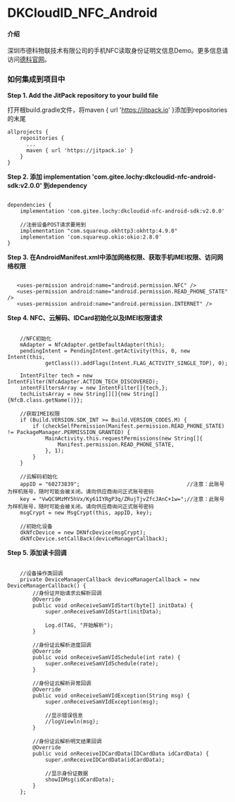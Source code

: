 # DKCloudID_NFC_Android

#### 介绍
深圳市德科物联技术有限公司的手机NFC读取身份证明文信息Demo。更多信息请访问[德科官网](http://www.derkiot.com/)。

### 如何集成到项目中
 **Step 1. Add the JitPack repository to your build file**
 
打开根build.gradle文件，将maven { url 'https://jitpack.io' }添加到repositories的末尾

```
allprojects {
    repositories {
      ...
      maven { url 'https://jitpack.io' }
    }
}
```
 **Step 2. 添加 implementation 'com.gitee.lochy:dkcloudid-nfc-android-sdk:v2.0.0' 到dependency** 

```

dependencies {
	implementation 'com.gitee.lochy:dkcloudid-nfc-android-sdk:v2.0.0'
		
    //注册设备POST请求要用到
    implementation "com.squareup.okhttp3:okhttp:4.9.0"
    implementation 'com.squareup.okio:okio:2.8.0'
}
```

 **Step 3. 在AndroidManifest.xml中添加网络权限、获取手机IMEI权限、访问网络权限** 
 
 ```

    <uses-permission android:name="android.permission.NFC" />
    <uses-permission android:name="android.permission.READ_PHONE_STATE" />
    <uses-permission android:name="android.permission.INTERNET" />
```
 
 
 **Step 4. NFC、云解码、IDCard初始化以及IMEI权限请求** 

```

    //NFC初始化
    mAdapter = NfcAdapter.getDefaultAdapter(this);
    pendingIntent = PendingIntent.getActivity(this, 0, new Intent(this,
            getClass()).addFlags(Intent.FLAG_ACTIVITY_SINGLE_TOP), 0);

    IntentFilter tech = new IntentFilter(NfcAdapter.ACTION_TECH_DISCOVERED);
    intentFiltersArray = new IntentFilter[]{tech,};
    techListsArray = new String[][]{new String[]{NfcB.class.getName()}};

    //获取IMEI权限
    if (Build.VERSION.SDK_INT >= Build.VERSION_CODES.M) {
        if (checkSelfPermission(Manifest.permission.READ_PHONE_STATE) != PackageManager.PERMISSION_GRANTED) {
            MainActivity.this.requestPermissions(new String[]{
                Manifest.permission.READ_PHONE_STATE,
            }, 1);
        }
    }

    //云解码初始化
    appID = "60273839";                                  //注意：此账号为样机账号，随时可能会被关闭。请向供应商询问正式账号密码
    key = "VwQC9MzMY5hVx/Ky61IYRgP3q/ZRujTjvZfcJAnC+1w=";//注意：此账号为样机账号，随时可能会被关闭。请向供应商询问正式账号密码
    msgCrypt = new MsgCrypt(this, appID, key);

    //初始化设备
    dkNfcDevice = new DKNfcDevice(msgCrypt);
    dkNfcDevice.setCallBack(deviceManagerCallback);
```

 **Step 5. 添加读卡回调** 

```

    //设备操作类回调
    private DeviceManagerCallback deviceManagerCallback = new DeviceManagerCallback() {
        //身份证开始请求云解析回调
        @Override
        public void onReceiveSamVIdStart(byte[] initData) {
            super.onReceiveSamVIdStart(initData);

            Log.d(TAG, "开始解析");
        }

        //身份证云解析进度回调
        @Override
        public void onReceiveSamVIdSchedule(int rate) {
            super.onReceiveSamVIdSchedule(rate);
        }

        //身份证云解析异常回调
        @Override
        public void onReceiveSamVIdException(String msg) {
            super.onReceiveSamVIdException(msg);

            //显示错误信息
            //logViewln(msg);
        }

        //身份证云解析明文结果回调
        @Override
        public void onReceiveIDCardData(IDCardData idCardData) {
            super.onReceiveIDCardData(idCardData);

            //显示身份证数据
            showIDMsg(idCardData);
        }
    };
```
